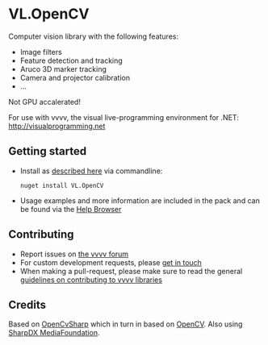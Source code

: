 # VL.OpenCV
Computer vision library with the following features:
* Image filters
* Feature detection and tracking
* Aruco 3D marker tracking
* Camera and projector calibration
* ...
  
Not GPU accalerated!

For use with vvvv, the visual live-programming environment for .NET: http://visualprogramming.net

## Getting started
- Install as [described here](https://thegraybook.vvvv.org/reference/hde/managing-nugets.html) via commandline:

    `nuget install VL.OpenCV`

- Usage examples and more information are included in the pack and can be found via the [Help Browser](https://thegraybook.vvvv.org/reference/hde/findinghelp.html)

## Contributing
- Report issues on [the vvvv forum](https://discourse.vvvv.org/c/vvvv-gamma/28)
- For custom development requests, please [get in touch](mailto:devvvvs@vvvv.org)
- When making a pull-request, please make sure to read the general [guidelines on contributing to vvvv libraries](https://thegraybook.vvvv.org/reference/extending/contributing.html)

## Credits
Based on [OpenCvSharp](https://github.com/shimat/opencvsharp) which in turn in based on [OpenCV](https://opencv.org). Also using [SharpDX MediaFoundation](http://sharpdx.org/wiki/class-library-api/mediafoundation/).
